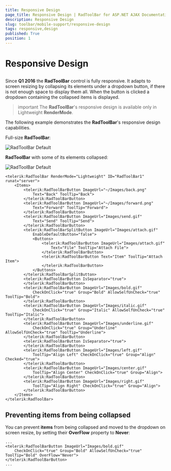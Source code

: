 ```yaml
---
title: Responsive Design
page_title: Responsive Design | RadToolBar for ASP.NET AJAX Documentation
description: Responsive Design
slug: toolbar/mobile-support/responsive-design
tags: responsive,design
published: True
position: 1
---
```


# Responsive Design

## 

Since **Q1 2016** the **RadToolBar** control is fully responsive. It adapts to screen resizing by collapsing its elements under a dropdown button, if there is not enough space to display them all. When the button is clicked a dropdown containing the collapsed items is displayed.  

>important The **RadToolBar**'s responsive design is available only in Lightweight **RenderMode**.
>

The following example demonstrates the **RadToolBar**'s responsive design capabilities.

Full-size **RadToolBar**:

![RadToolBar Default](images/toolbar_responsive_default.png)

**RadToolBar** with some of its elements collapsed: 

![RadToolBar Default](images/toolbar_responsive_collapsed.png)

````ASPNET
<telerik:RadToolBar RenderMode="Lightweight" ID="RadToolBar1" runat="server">
    <Items>
        <telerik:RadToolBarButton ImageUrl="~/Images/back.png"
            Text="Back" ToolTip="Back">
        </telerik:RadToolBarButton>
        <telerik:RadToolBarButton ImageUrl="~/Images/forward.png"
            Text="Forward" ToolTip="Forward">
        </telerik:RadToolBarButton>
        <telerik:RadToolBarButton ImageUrl="Images/send.gif"
            Text="Send" ToolTip="Send">
        </telerik:RadToolBarButton>
        <telerik:RadToolBarSplitButton ImageUrl="Images/attach.gif"
            EnableDefaultButton="false">
            <Buttons>
                <telerik:RadToolBarButton ImageUrl="Images/attach.gif"
                    Text="File" ToolTip="Attach File">
                </telerik:RadToolBarButton>
                <telerik:RadToolBarButton Text="Item" ToolTip="Attach Item">
                </telerik:RadToolBarButton>
            </Buttons>
        </telerik:RadToolBarSplitButton>
        <telerik:RadToolBarButton IsSeparator="true">
        </telerik:RadToolBarButton>
        <telerik:RadToolBarButton ImageUrl="Images/bold.gif"
            CheckOnClick="true" Group="Bold" AllowSelfUnCheck="true" ToolTip="Bold">
        </telerik:RadToolBarButton>
        <telerik:RadToolBarButton ImageUrl="Images/italic.gif"
            CheckOnClick="true" Group="Italic" AllowSelfUnCheck="true" ToolTip="Italic">
        </telerik:RadToolBarButton>
        <telerik:RadToolBarButton ImageUrl="Images/underline.gif"
            CheckOnClick="true" Group="Underline" AllowSelfUnCheck="true" ToolTip="Underline">
        </telerik:RadToolBarButton>
        <telerik:RadToolBarButton IsSeparator="true">
        </telerik:RadToolBarButton>
        <telerik:RadToolBarButton ImageUrl="Images/left.gif"
            ToolTip="Align Left" CheckOnClick="true" Group="Align" Checked="true">
        </telerik:RadToolBarButton>
        <telerik:RadToolBarButton ImageUrl="Images/center.gif"
            ToolTip="Align Center" CheckOnClick="true" Group="Align">
        </telerik:RadToolBarButton>
        <telerik:RadToolBarButton ImageUrl="Images/right.gif"
            ToolTip="Align Right" CheckOnClick="true" Group="Align">
        </telerik:RadToolBarButton>
    </Items>
</telerik:RadToolBar>
````

## Preventing items from being collapsed

You can prevent **items** from being collapsed and moved to the dropdown on screen resize, by setting their **OverFlow** property to **Never**:

````ASPNET
...
<telerik:RadToolBarButton ImageUrl="Images/bold.gif"
    CheckOnClick="true" Group="Bold" AllowSelfUnCheck="true" ToolTip="Bold" OverFlow="Never">
</telerik:RadToolBarButton>
...
````

